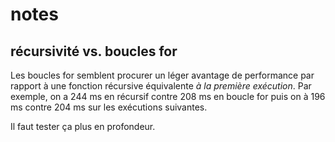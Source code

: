 ﻿# notes

## récursivité vs. boucles for

Les boucles for semblent procurer un léger avantage de performance par rapport à une
fonction récursive équivalente *à la première exécution*. Par exemple, on a 244 ms en récursif contre 208 ms en boucle for puis on à 196 ms contre 204 ms sur les exécutions suivantes.

Il faut tester ça plus en profondeur.

